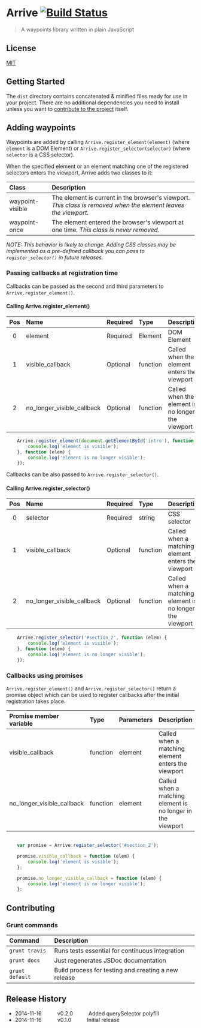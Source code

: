 # Arrive [![Build Status](https://travis-ci.org/daveross/arrive-js.svg?branch=master)](https://travis-ci.org/daveross/arrive-js)

> A waypoints library written in plain JavaScript

## License

[MIT](http://daveross.mit-license.org)

## Getting Started

The `dist` directory contains concatenated & minified files ready for use in your project. There are no additional dependencies you need to install unless you want to [contribute to the project](#contributing) itself.

## Adding waypoints

Waypoints are added by calling `Arrive.register_element(element)` (where `element` is a DOM Element) or `Arrive.register_selector(selector)` (where `selector` is a CSS selector).

When the specified element or an element matching one of the registered selectors enters the viewport, Arrive adds two classes to it:

| Class | Description |
|:------|:----------|
| waypoint-visible | The element is current in the browser's viewport. *This class is removed when the element leaves the viewport.*|
| waypoint-once | The element entered the browser's viewport at one time. *This class is never removed.*|

*NOTE: This behavior is likely to change. Adding CSS classes may be implemented as a pre-defined callback you can pass to `register_selector()` in future releases.*

### Passing callbacks at registration time

Callbacks can be passed as the second and third parameters to `Arrive.register_element()`.

#### Calling Arrive.register_element()
| Pos | Name                       | Required | Type     | Description |
|:----:|:--------------------------|:---------|:---------|:-------------|
| 0   | element                   | Required | Element   | DOM Element |
| 1   | visible_callback           | Optional | function | Called when the element enters the viewport |
| 2   | no_longer_visible_callback | Optional | function | Called when the element is no longer in the viewport |

```JavaScript
	Arrive.register_element(document.getElementById('intro'), function (elem) {
		console.log('element is visible');
	}, function (elem) {
		console.log('element is no longer visible');
	});
```
Callbacks can be also passed to `Arrive.register_selector()`.

#### Calling Arrive.register_selector()
| Pos | Name                       | Required | Type     | Description |
|:----:|:--------------------------|:---------|:---------|:-------------|
| 0   | selector                   | Required | string   | CSS selector |
| 1   | visible_callback           | Optional | function | Called when a matching element enters the viewport |
| 2   | no_longer_visible_callback | Optional | function | Called when a matching element is no longer in the viewport |

```JavaScript
	Arrive.register_selector('#section_2', function (elem) {
		console.log('element is visible');
	}, function (elem) {
		console.log('element is no longer visible');
	});
```

### Callbacks using promises

`Arrive.register_element()` and `Arrive.register_selector()` return a promise object which can be used to register callbacks after the initial registration takes place.

| Promise member variable    | Type        | Parameters |Description |
|:-------------------------------------|:--------------|:---------------|:---------------|
|visible_callback                    | function    | element      | Called when a matching element enters the viewport|
|no_longer_visible_callback  | function    | element     | Called when a matching element is no longer in the viewport|

```JavaScript

	var promise = Arrive.register_selector('#section_2');

	promise.visible_callback = function (elem) {
		console.log('element is visible');
	};

	promise.no_longer_visible_callback = function (elem) {
		console.log('element is no longer visible');
	};
```

## Contributing

### Grunt commands
|Command|Description|
|:------|:----------|
|`grunt travis`| Runs tests essential for continuous integration|
|`grunt docs`| Just regenerates JSDoc documentation|
|`grunt default`| Build process for testing and creating a new release|

## Release History

 * 2014-11-16   v0.2.0   Added querySelector polyfill
 * 2014-11-16   v0.1.0   Initial release
